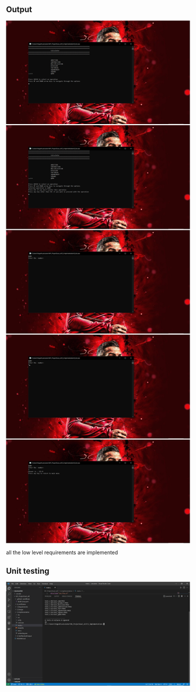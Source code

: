 ## Output

![output1](https://github.com/prabakaran-8bit/M1_ProjectGoal_util/blob/7e905e8326d5574e3dfcb922a4e023cbd2644263/4_TestPlanAndOutput/Screenshot%20(173).png)
![output2](https://github.com/prabakaran-8bit/M1_ProjectGoal_util/blob/7e905e8326d5574e3dfcb922a4e023cbd2644263/4_TestPlanAndOutput/Screenshot%20(174).png)
![output3](https://github.com/prabakaran-8bit/M1_ProjectGoal_util/blob/7e905e8326d5574e3dfcb922a4e023cbd2644263/4_TestPlanAndOutput/Screenshot%20(175).png)
![output4](https://github.com/prabakaran-8bit/M1_ProjectGoal_util/blob/7e905e8326d5574e3dfcb922a4e023cbd2644263/4_TestPlanAndOutput/Screenshot%20(176).png)
![output5](https://github.com/prabakaran-8bit/M1_ProjectGoal_util/blob/7e905e8326d5574e3dfcb922a4e023cbd2644263/4_TestPlanAndOutput/Screenshot%20(177).png)

all the low level requirements are implemented

## Unit testing

![unitoutput](https://github.com/prabakaran-8bit/M1_ProjectGoal_util/blob/7e905e8326d5574e3dfcb922a4e023cbd2644263/4_TestPlanAndOutput/Screenshot%20(180).png)


